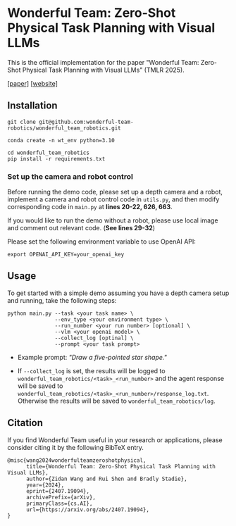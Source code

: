 # Wonderful Team: Zero-Shot Physical Task Planning with Visual LLMs
This is the official implementation for the paper "Wonderful Team: Zero-Shot Physical Task Planning with Visual LLMs" (TMLR 2025).

[[paper]](https://wonderful-team-robotics.github.io/media/Wonderful_Team_paper.pdf) [[website]](https://wonderful-team-robotics.github.io/)

## Installation
```
git clone git@github.com:wonderful-team-robotics/wonderful_team_robotics.git

conda create -n wt_env python=3.10

cd wonderful_team_robotics
pip install -r requirements.txt
```

### Set up the camera and robot control

Before running the demo code, please set up a depth camera and a robot, implement a camera and robot control code in `utils.py`, and then modify corresponding code in `main.py` at **lines 20-22, 626, 663**.

If you would like to run the demo without a robot, please use local image and comment out relevant code. (**See lines 29-32**)

Please set the following environment variable to use OpenAI API:
```
export OPENAI_API_KEY=your_openai_key
```

## Usage

To get started with a simple demo assuming you have a depth camera setup and running, take the following steps:
  ```
  python main.py --task <your task name> \
                 --env_type <your environment type> \
                 --run_number <your run number> [optional] \
                 --vlm <your openai model> \
                 --collect_log [optinal] \
                 --prompt <your task prompt>
  ```

- Example prompt: *"Draw a five-pointed star shape."*

- If `--collect_log` is set, the results will be logged to `wonderful_team_robotics/<task>_<run_number>` and the agent response will be saved to `wonderful_team_robotics/<task>_<run_number>/response_log.txt`. Otherwise the results will be saved to `wonderful_team_robotics/log`.

## Citation
If you find Wonderful Team useful in your research or applications, please consider citing it by the following BibTeX entry.
```
@misc{wang2024wonderfulteamzeroshotphysical,
      title={Wonderful Team: Zero-Shot Physical Task Planning with Visual LLMs}, 
      author={Zidan Wang and Rui Shen and Bradly Stadie},
      year={2024},
      eprint={2407.19094},
      archivePrefix={arXiv},
      primaryClass={cs.AI},
      url={https://arxiv.org/abs/2407.19094}, 
}
```